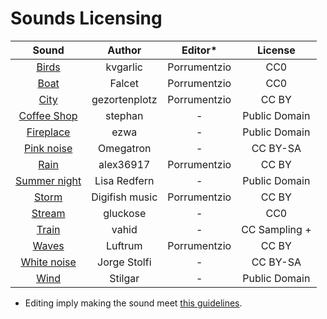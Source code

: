 
# Sounds Licensing

| Sound | Author | Editor* | License
| :-:  | :-: | :-: | :-:
| [Birds](https://freesound.org/people/kvgarlic/sounds/156826/) | kvgarlic | Porrumentzio | CC0
| [Boat](https://freesound.org/people/Falcet/sounds/439365/) | Falcet | Porrumentzio | CC0
| [City](https://freesound.org/people/gezortenplotz/sounds/44796/) | gezortenplotz | Porrumentzio | CC BY
| [Coffee Shop](https://soundbible.com/1664-Restaurant-Ambiance.html) | stephan | - | Public Domain
| [Fireplace](https://soundbible.com/1543-Fireplace.html) | ezwa | - | Public Domain
| [Pink noise](https://es.wikipedia.org/wiki/Archivo:Pink_noise.ogg) | Omegatron | - | CC BY-SA
| [Rain](https://freesound.org/people/alex36917/sounds/524605/) | alex36917 | Porrumentzio | CC BY
| [Summer night](https://soundbible.com/2083-Crickets-Chirping-At-Night.html) | Lisa Redfern | - | Public Domain | 
| [Storm](https://freesound.org/people/digifishmusic/sounds/41739/) | Digifish music | Porrumentzio | CC BY
| [Stream](https://freesound.org/people/gluckose/sounds/333987/) | gluckose | - | CC0
| [Train](https://trains.ambient-mixer.com/rainy-train) | vahid | - | CC Sampling +
| [Waves](https://freesound.org/people/Luftrum/sounds/48412/) | Luftrum | Porrumentzio | CC BY
| [White noise](https://commons.wikimedia.org/w/index.php?title=File%3AWhite-noise-sound-20sec-mono-44100Hz.ogg) | Jorge Stolfi | - | CC BY-SA |
| [Wind](https://soundbible.com/1247-Wind.html) | Stilgar | - | Public Domain

* Editing imply making the sound meet [this guidelines](https://github.com/rafaelmardojai/blanket/blob/master/CONTRIBUTING.md#sounds).